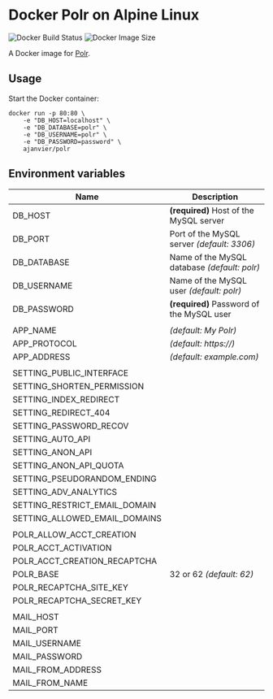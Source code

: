 Docker Polr on Alpine Linux
==============================================
![Docker Build Status](https://img.shields.io/docker/build/ajanvier/polr.svg)
![Docker Image Size](https://img.shields.io/microbadger/image-size/ajanvier/polr.svg)

A Docker image for [Polr](https://github.com/cydrobolt/polr).

Usage
-----
Start the Docker container:

    docker run -p 80:80 \
        -e "DB_HOST=localhost" \
        -e "DB_DATABASE=polr" \
        -e "DB_USERNAME=polr" \
        -e "DB_PASSWORD=password" \
        ajanvier/polr

Environment variables
-----
| Name | Description |
|--|--|
| DB_HOST | **(required)** Host of the MySQL server |
| DB_PORT | Port of the MySQL server *(default: 3306)* |
| DB_DATABASE | Name of the MySQL database *(default: polr)* |
| DB_USERNAME | Name of the MySQL user *(default: polr)* |
| DB_PASSWORD | **(required)** Password of the MySQL user |
|  |  |
| APP_NAME | *(default: My Polr)* |
| APP_PROTOCOL | *(default: https://)* |
| APP_ADDRESS | *(default: example.com)* |
|  |  |
| SETTING_PUBLIC_INTERFACE |  |
| SETTING_SHORTEN_PERMISSION |  |
| SETTING_INDEX_REDIRECT |  |
| SETTING_REDIRECT_404 |  |
| SETTING_PASSWORD_RECOV |  |
| SETTING_AUTO_API |  |
| SETTING_ANON_API |  |
| SETTING_ANON_API_QUOTA |  |
| SETTING_PSEUDORANDOM_ENDING |  |
| SETTING_ADV_ANALYTICS |  |
| SETTING_RESTRICT_EMAIL_DOMAIN |  |
| SETTING_ALLOWED_EMAIL_DOMAINS |  |
|  |  |
| POLR_ALLOW_ACCT_CREATION |  |
| POLR_ACCT_ACTIVATION |  |
| POLR_ACCT_CREATION_RECAPTCHA |  |
| POLR_BASE | 32 or 62 *(default: 62)* |
| POLR_RECAPTCHA_SITE_KEY |  |
| POLR_RECAPTCHA_SECRET_KEY |  |
|  |  |
| MAIL_HOST |  |
| MAIL_PORT |  |
| MAIL_USERNAME |  |
| MAIL_PASSWORD |  |
| MAIL_FROM_ADDRESS |  |
| MAIL_FROM_NAME |  |
